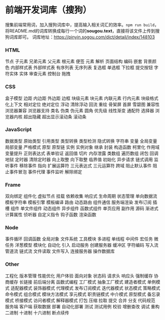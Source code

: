 # 前端开发词库（搜狗）
搜集前端常用词，加入搜狗词库中，提高输入相关词汇的效率。`npm run build`，将README.md的词库转换成每行一个词的**sougou.text**，直接将该文件上传到搜狗词库即可。
词库地址：https://pinyin.sogou.com/dict/detail/index/148103

### HTML
节点 子元素 兄弟元素 父元素 根元素 便签 元素 解析 页面结构 编码 嵌套 背景颜色 内部样式表 外部样式表 有序列表 无序列表 复选框 单选框 下拉框 提交按钮 字符实体 实体 审查元素 控制台 拖拽

### CSS
盒子模型 边距 内边距 外边距 边框 块级元素 块元素 内联元素 行内元素 块级格式化上下文 相对定位 绝对定位 浮动 清除浮动 回流 重绘 骨架屏 首屏 雪碧图 兼容性 浏览器兼容 浏览器支持 类名 伪类 伪元素 圆角 优先级 线性渐变 通配符 选择器 浏览器内核 超出隐藏 超出显示滚动条 滚动条

### JavaScript
数据类型 原始类型 引用类型 类型转换 类型检测 隐式转换 字符串 变量 全局变量 局部变量 严格模式 原型 原型链 实例 实例对象 继承 封装 构造函数 柯里化 作用域 变量提升 正则表达式 表单验证 返回值 切片 内存泄露 类数组 遍历数组 闭包 回调地狱 定时器 清除定时器 向上取整 向下取整 临界值 初始化 异步请求 链式调用 监听事件 移除事件 指向 扩展运算符 三元表达式 三元运算符 跨域 阻止默认事件 阻止事件冒泡 事件代理 事件监听 解除绑定

### Frame
双向绑定 组件化 虚拟节点 挂载 依赖收集 响应式 生命周期 状态管理 单向数据流 模板字符串 模板引擎 模板编译 路由 动态路由 组件通信 服务端渲染 发布订阅 插槽 组件 单文件组件 动态组件 异步组件 函数式组件 单页应用 副作用 源码 渐进式 计算属性 侦听器 自定义指令 钩子函数 渲染函数

### Node
事件循环 回调函数 全局对象 文件系统 工具模块 多进程 单线程 中间件 宏任务 微任务 洋葱模型 模块化 自动化 引入 启动服务 创建服务器 缓冲区 字符编码 写入流 管道流 链式流 文件读取 文件写入 连接服务器 操作数据库

### Other
工程化 版本管理 性能优化 用户体验 面向对象 状态码 请求头 响应头 强制缓存 协商缓存 长链接 前后端分离 函数式编程 工厂模式 抽象工厂模式 建造者模式 单例模式 适配器模式 装饰器模式 代理模式 发布订阅模式 迭代器模式 状态模式 策略模式 命令模式 组合模式 模块方法模式 享元模式 职责链模式 中介模式 原型模式 备忘录模式 桥接模式 访问者模式 解释器模式 打包 压缩 拉取 提交 合并 分支 代码规范 服务端 客户端 获取数据 部署 自动化部署 测试 测试用例 校验 增删查改 调试 重构 二进制 十进制 十六进制 断点续传